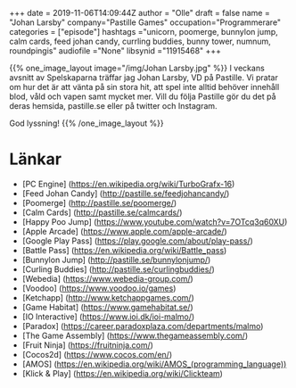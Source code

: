 +++
date = 2019-11-06T14:09:44Z
author = "Olle"
draft = false
name = "Johan Larsby"
company="Pastille Games"
occupation="Programmerare"
categories = ["episode"]
hashtags ="unicorn, poomerge, bunnylon jump, calm cards, feed johan candy, currling buddies, bunny tower, numnum, roundpingis"
audiofile ="None"
libsynid ="11915468"
+++ 

{{% one_image_layout image="/img/Johan Larsby.jpg" %}}
I veckans avsnitt av Spelskaparna träffar jag Johan Larsby, VD på Pastille. Vi pratar om hur det är att vänta på sin stora hit, att spel inte alltid behöver innehåll blod, våld och vapen samt mycket mer. Vill du följa Pastille gör du det på deras hemsida, pastille.se eller på twitter och Instagram.

God lyssning!
{{% /one_image_layout %}}

# Länkar
* [PC Engine] (https://en.wikipedia.org/wiki/TurboGrafx-16)
* [Feed Johan Candy] (http://pastille.se/feedjohancandy/)
* [Poomerge] (http://pastille.se/poomerge/)
* [Calm Cards] (http://pastille.se/calmcards/)
* [Happy Poo Jump] (https://www.youtube.com/watch?v=7OTcq3q60XU)
* [Apple Arcade] (https://www.apple.com/apple-arcade/)
* [Google Play Pass] (https://play.google.com/about/play-pass/)
* [Battle Pass] (https://en.wikipedia.org/wiki/Battle_pass)
* [Bunnylon Jump] (http://pastille.se/bunnylonjump/)
* [Curling Buddies] (http://pastille.se/curlingbuddies/)
* [Webedia] (https://www.webedia-group.com/)
* [Voodoo] (https://www.voodoo.io/games)
* [Ketchapp] (http://www.ketchappgames.com/)
* [Game Habitat] (https://www.gamehabitat.se/)
* [IO Interactive] (https://www.ioi.dk/ioi-malmo/)
* [Paradox] (https://career.paradoxplaza.com/departments/malmo)
* [The Game Assembly] (https://www.thegameassembly.com/)
* [Fruit Ninja] (https://fruitninja.com/)
* [Cocos2d] (https://www.cocos.com/en/)
* [AMOS] (https://en.wikipedia.org/wiki/AMOS_(programming_language))
* [Klick & Play] (https://en.wikipedia.org/wiki/Clickteam)

